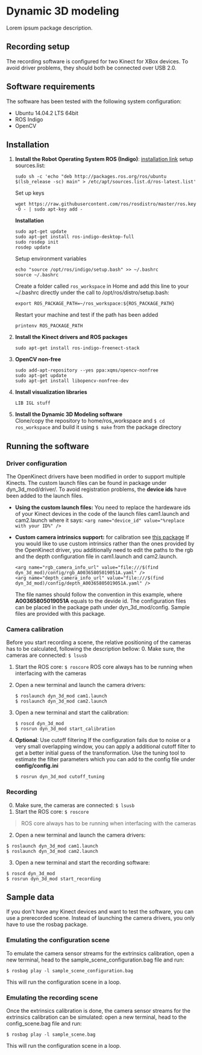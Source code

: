 # Dynamic 3D modeling

Lorem ipsum package description.

## Recording setup
The recording software is configured for two Kinect for XBox devices.
To avoid driver problems, they should both be connected over USB 2.0.

## Software requirements
The software has been tested with the following system configuration:
- Ubuntu 14.04.2 LTS 64bit
- ROS Indigo
- OpenCV

## Installation

1. **Install the Robot Operating System ROS (Indigo)**: [installation link](http://wiki.ros.org/indigo/Installation/Ubuntu)
    setup sources.list:
    ```
    sudo sh -c 'echo "deb http://packages.ros.org/ros/ubuntu $(lsb_release -sc) main" > /etc/apt/sources.list.d/ros-latest.list'
    ```
    Set up keys
    ```
    wget https://raw.githubusercontent.com/ros/rosdistro/master/ros.key -O - | sudo apt-key add -
    ```
    **Installation**
    ```
    sudo apt-get update
    sudo apt-get install ros-indigo-desktop-full
    sudo rosdep init
    rosdep update
    ```
    Setup environment variables
    ```
    echo "source /opt/ros/indigo/setup.bash" >> ~/.bashrc
    source ~/.bashrc
    ```
    Create a folder called `ros_workspace` in Home and add this line to your ~/.bashrc directly under the call to /opt/ros/distro/setup.bash:
    ```
    export ROS_PACKAGE_PATH=~/ros_workspace:${ROS_PACKAGE_PATH}
    ```
    Restart your machine and test if the path has been added
    ```
    printenv ROS_PACKAGE_PATH
    ```

2. **Install the Kinect drivers and ROS packages**   
    ```
    sudo apt-get install ros-indigo-freenect-stack 
    ```
3. **OpenCV non-free**   
    ```
    sudo add-apt-repository --yes ppa:xqms/opencv-nonfree
    sudo apt-get update 
    sudo apt-get install libopencv-nonfree-dev
    ```
4. **Install visualization libraries**   
    ```
    LIB IGL stuff
    ```
5. **Install the Dynamic 3D Modeling software**   
	Clone/copy the repository to home/ros_workspace and `$ cd ros_workspace` and build it using `$ make` from the package directory


## Running the software

### Driver configuration
The OpenKinect drivers have been modified in order to support multiple Kinects. The custom launch files can be found in package under dyn_3d_mod/driver/.
To avoid registration problems, the **device ids** have been added to the launch files.

- **Using the custom launch files:**
You need to replace the hardeware ids of your Kinect devices in the code of the launch files cam1.launch and cam2.launch where it says:
`<arg name="device_id" value="%replace with your ID%" />`

- **Custom camera intrinsics support:** for calibration see [this package](http://wiki.ros.org/camera_calibration)
	If you would like to use custom intrinsics rather than the ones provided by the OpenKinect driver, you additionally need to edit the paths to the rgb and the depth configuration file in cam1.launch and cam2.launch.
	```
	<arg name="rgb_camera_info_url" value="file:///$(find dyn_3d_mod)/config/rgb_A00365805019051A.yaml" />
	<arg name="depth_camera_info_url" value="file:///$(find dyn_3d_mod)/config/depth_A00365805019051A.yaml" />
	```
	The file names should follow the convention in this example, where **A00365805019051A** equals to the devide id. The configuration files can be placed in the package path under dyn_3d_mod/config. Sample files are provided with this package.

### Camera calibration
Before you start recording a scene, the relative positioning of the cameras has to be calculated, following the description bellow:
0. Make sure, the cameras are connected: ``$ lsusb``
1. Start the ROS core: ``$ roscore``
	ROS core always has to be running when interfacing with the cameras
2. Open a new terminal and launch the camera drivers:
	```
	$ roslaunch dyn_3d_mod cam1.launch
	$ roslaunch dyn_3d_mod cam2.launch
	```
3. Open a new terminal and start the calibration:
	```
	$ roscd dyn_3d_mod
	$ rosrun dyn_3d_mod start_calibration
	```
5. **Optional**: Use cutoff filtering
If the configuration fails due to noise or a very small overlapping window, you can apply a additional cutoff filter to get a better initial guess of the transformation. Use the tuning tool to estimate the filter parameters which you can add to the config file under **config/config.ini**

    ```
    $ rosrun dyn_3d_mod cutoff_tuning
    ```


### Recording
0. Make sure, the cameras are connected: ``$ lsusb``
1. Start the ROS core: ``$ roscore``
> ROS core always has to be running when interfacing with the cameras   
2. Open a new terminal and launch the camera drivers:
```
$ roslaunch dyn_3d_mod cam1.launch
$ roslaunch dyn_3d_mod cam2.launch
```
3. Open a new terminal and start the recording software:
```
$ roscd dyn_3d_mod
$ rosrun dyn_3d_mod start_recording
```


## Sample data
If you don't have any Kinect devices and want to test the software, you can use a prerecorded scene.
Instead of launching the camera drivers, you only have to use the rosbag package.

### Emulating the configuration scene
To emulate the camera sensor streams for the extrinsics calibration, open a new terminal, head to the sample_scene_configuration.bag file and run:
```
$ rosbag play -l sample_scene_configuration.bag
```
This will run the configuration scene in a loop.

### Emulating the recording scene
Once the extrinsics calibration is done, the camera sensor streams for the extrinsics calibration can be simulated: open a new terminal, head to the config_scene.bag file and run:
```
$ rosbag play -l sample_scene.bag
```
This will run the configuration scene in a loop.


